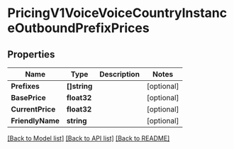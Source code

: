 # PricingV1VoiceVoiceCountryInstanceOutboundPrefixPrices

## Properties

Name | Type | Description | Notes
------------ | ------------- | ------------- | -------------
**Prefixes** | **[]string** |  |[optional] 
**BasePrice** | **float32** |  |[optional] 
**CurrentPrice** | **float32** |  |[optional] 
**FriendlyName** | **string** |  |[optional] 

[[Back to Model list]](../README.md#documentation-for-models) [[Back to API list]](../README.md#documentation-for-api-endpoints) [[Back to README]](../README.md)


